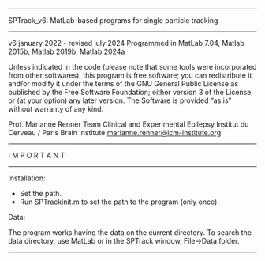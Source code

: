 *******************************************************************
SPTrack_v6: MatLab-based programs for single particle tracking
*******************************************************************
v6 january 2022 - revised july 2024
Programmed in MatLab 7.04, Matlab 2015b, Matlab 2019b, Matlab 2024a

Unless indicated in the code (please note that some tools were
incorporated from other softwares), this program is free software; 
you can redistribute it and/or modify it under the terms of the GNU 
General Public License as published by the Free Software Foundation; 
either version 3 of the License, or (at your option) any later 
version. The Software is provided “as is” without warranty of any 
kind. 

Prof. Marianne Renner
Team Clinical and Experimental Epilepsy
Institut du Cerveau / Paris Brain Institute
marianne.renner@icm-institute.org

********************************************************************
I M P O R T A N T
********************************************************************

Installation:

- Set the path.
- Run SPTrackinit.m to set the path to the program (only once).

Data:

The program works having the data on the current directory. 
To search the data directory, use MatLab or in the SPTrack 
window, File->Data folder.

********************************************************************
